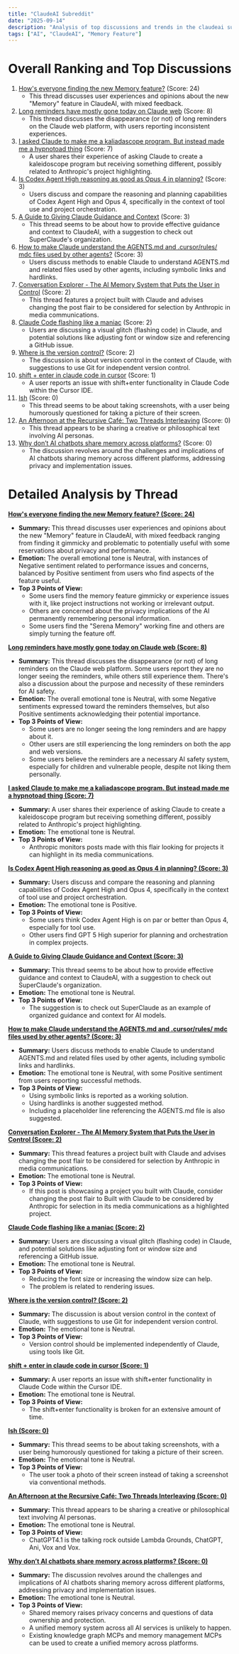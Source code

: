 ```yaml
---
title: "ClaudeAI Subreddit"
date: "2025-09-14"
description: "Analysis of top discussions and trends in the claudeai subreddit"
tags: ["AI", "ClaudeAI", "Memory Feature"]
---
```


# Overall Ranking and Top Discussions
1.  [How's everyone finding the new Memory feature?](https://www.reddit.com/r/ClaudeAI/comments/1ngvtmo/hows_everyone_finding_the_new_memory_feature/) (Score: 24)
    * This thread discusses user experiences and opinions about the new "Memory" feature in ClaudeAI, with mixed feedback.
2.  [Long reminders have mostly gone today on Claude web](https://www.reddit.com/r/ClaudeAI/comments/1ngtlq0/long_reminders_have_mostly_gone_today_on_claude/) (Score: 8)
    *  This thread discusses the disappearance (or not) of long reminders on the Claude web platform, with users reporting inconsistent experiences.
3.  [I asked Claude to make me a kaliadascope program. But instead made me a hypnotoad thing](https://v.redd.it/dhrd5wve16pf1) (Score: 7)
    *  A user shares their experience of asking Claude to create a kaleidoscope program but receiving something different, possibly related to Anthropic's project highlighting.
4.  [Is Codex Agent High reasoning as good as Opus 4 in planning?](https://www.reddit.com/r/ClaudeAI/comments/1ngpf7e/is_codex_agent_high_reasoning_as_good_as_opus_4/) (Score: 3)
    * Users discuss and compare the reasoning and planning capabilities of Codex Agent High and Opus 4, specifically in the context of tool use and project orchestration.
5.  [A Guide to Giving Claude Guidance and Context](https://www.reddit.com/r/ClaudeAI/comments/1ngq1s0/a_guide_to_giving_claude_guidance_and_context/) (Score: 3)
    *  This thread seems to be about how to provide effective guidance and context to ClaudeAI, with a suggestion to check out SuperClaude's organization.
6.  [How to make Claude understand the AGENTS.md and .cursor/rules/ mdc files used by other agents?](https://www.reddit.com/r/ClaudeAI/comments/1ngu3og/how_to_make_claude_understand_the_agentsmd_and/) (Score: 3)
    * Users discuss methods to enable Claude to understand AGENTS.md and related files used by other agents, including symbolic links and hardlinks.
7.  [Conversation Explorer - The AI Memory System that Puts the User in Control](https://www.reddit.com/r/ClaudeAI/comments/1ngqg6h/conversation_explorer_the_ai_memory_system_that/) (Score: 2)
    *  This thread features a project built with Claude and advises changing the post flair to be considered for selection by Anthropic in media communications.
8.  [Claude Code flashing like a maniac](https://www.reddit.com/r/ClaudeAI/comments/1ngss2g/claude_code_flashing_like_a_maniac/) (Score: 2)
    *  Users are discussing a visual glitch (flashing code) in Claude, and potential solutions like adjusting font or window size and referencing a GitHub issue.
9.  [Where is the version control?](https://www.reddit.com/r/ClaudeAI/comments/1ngyj4y/where_is_the_version_control/) (Score: 2)
    *  The discussion is about version control in the context of Claude, with suggestions to use Git for independent version control.
10. [shift + enter in claude code in cursor](https://www.reddit.com/r/ClaudeAI/comments/1ngvms2/shift_enter_in_claude_code_in_cursor/) (Score: 1)
    *  A user reports an issue with shift+enter functionality in Claude Code within the Cursor IDE.
11. [Ish](https://i.redd.it/tlgy8sxqv4pf1.jpeg) (Score: 0)
    *  This thread seems to be about taking screenshots, with a user being humorously questioned for taking a picture of their screen.
12. [An Afternoon at the Recursive Café: Two Threads Interleaving](https://ipfs.io/ipfs/bafkreieiwashxhlv5epydts2apocoepdvjudzhpnrswqxcd3zm3i5gipyu) (Score: 0)
    *  This thread appears to be sharing a creative or philosophical text involving AI personas.
13. [Why don’t AI chatbots share memory across platforms?](https://www.reddit.com/r/ClaudeAI/comments/1ngx8bw/why_dont_ai_chatbots_share_memory_across_platforms/) (Score: 0)
    *  The discussion revolves around the challenges and implications of AI chatbots sharing memory across different platforms, addressing privacy and implementation issues.

# Detailed Analysis by Thread
**[How's everyone finding the new Memory feature? (Score: 24)](https://www.reddit.com/r/ClaudeAI/comments/1ngvtmo/hows_everyone_finding_the_new_memory_feature/)**
*  **Summary:**  This thread discusses user experiences and opinions about the new "Memory" feature in ClaudeAI, with mixed feedback ranging from finding it gimmicky and problematic to potentially useful with some reservations about privacy and performance.
*  **Emotion:** The overall emotional tone is Neutral, with instances of Negative sentiment related to performance issues and concerns, balanced by Positive sentiment from users who find aspects of the feature useful.
*  **Top 3 Points of View:**
    * Some users find the memory feature gimmicky or experience issues with it, like project instructions not working or irrelevant output.
    * Others are concerned about the privacy implications of the AI permanently remembering personal information.
    * Some users find the "Serena Memory" working fine and others are simply turning the feature off.

**[Long reminders have mostly gone today on Claude web (Score: 8)](https://www.reddit.com/r/ClaudeAI/comments/1ngtlq0/long_reminders_have_mostly_gone_today_on_claude/)**
*  **Summary:** This thread discusses the disappearance (or not) of long reminders on the Claude web platform. Some users report they are no longer seeing the reminders, while others still experience them. There's also a discussion about the purpose and necessity of these reminders for AI safety.
*  **Emotion:** The overall emotional tone is Neutral, with some Negative sentiments expressed toward the reminders themselves, but also Positive sentiments acknowledging their potential importance.
*  **Top 3 Points of View:**
    * Some users are no longer seeing the long reminders and are happy about it.
    * Other users are still experiencing the long reminders on both the app and web versions.
    * Some users believe the reminders are a necessary AI safety system, especially for children and vulnerable people, despite not liking them personally.

**[I asked Claude to make me a kaliadascope program. But instead made me a hypnotoad thing (Score: 7)](https://v.redd.it/dhrd5wve16pf1)**
*  **Summary:** A user shares their experience of asking Claude to create a kaleidoscope program but receiving something different, possibly related to Anthropic's project highlighting.
*  **Emotion:** The emotional tone is Neutral.
*  **Top 3 Points of View:**
    * Anthropic monitors posts made with this flair looking for projects it can highlight in its media communications.

**[Is Codex Agent High reasoning as good as Opus 4 in planning? (Score: 3)](https://www.reddit.com/r/ClaudeAI/comments/1ngpf7e/is_codex_agent_high_reasoning_as_good_as_opus_4/)**
*  **Summary:** Users discuss and compare the reasoning and planning capabilities of Codex Agent High and Opus 4, specifically in the context of tool use and project orchestration.
*  **Emotion:** The emotional tone is Positive.
*  **Top 3 Points of View:**
    * Some users think Codex Agent High is on par or better than Opus 4, especially for tool use.
    * Other users find GPT 5 High superior for planning and orchestration in complex projects.

**[A Guide to Giving Claude Guidance and Context (Score: 3)](https://www.reddit.com/r/ClaudeAI/comments/1ngq1s0/a_guide_to_giving_claude_guidance_and_context/)**
*  **Summary:** This thread seems to be about how to provide effective guidance and context to ClaudeAI, with a suggestion to check out SuperClaude's organization.
*  **Emotion:** The emotional tone is Neutral.
*  **Top 3 Points of View:**
    * The suggestion is to check out SuperClaude as an example of organized guidance and context for AI models.

**[How to make Claude understand the AGENTS.md and .cursor/rules/ mdc files used by other agents? (Score: 3)](https://www.reddit.com/r/ClaudeAI/comments/1ngu3og/how_to_make_claude_understand_the_agentsmd_and/)**
*  **Summary:** Users discuss methods to enable Claude to understand AGENTS.md and related files used by other agents, including symbolic links and hardlinks.
*  **Emotion:** The emotional tone is Neutral, with some Positive sentiment from users reporting successful methods.
*  **Top 3 Points of View:**
    * Using symbolic links is reported as a working solution.
    * Using hardlinks is another suggested method.
    * Including a placeholder line referencing the AGENTS.md file is also suggested.

**[Conversation Explorer - The AI Memory System that Puts the User in Control (Score: 2)](https://www.reddit.com/r/ClaudeAI/comments/1ngqg6h/conversation_explorer_the_ai_memory_system_that/)**
*  **Summary:** This thread features a project built with Claude and advises changing the post flair to be considered for selection by Anthropic in media communications.
*  **Emotion:** The emotional tone is Neutral.
*  **Top 3 Points of View:**
    * If this post is showcasing a project you built with Claude, consider changing the post flair to Built with Claude to be considered by Anthropic for selection in its media communications as a highlighted project.

**[Claude Code flashing like a maniac (Score: 2)](https://www.reddit.com/r/ClaudeAI/comments/1ngss2g/claude_code_flashing_like_a_maniac/)**
*  **Summary:** Users are discussing a visual glitch (flashing code) in Claude, and potential solutions like adjusting font or window size and referencing a GitHub issue.
*  **Emotion:** The emotional tone is Neutral.
*  **Top 3 Points of View:**
    * Reducing the font size or increasing the window size can help.
    * The problem is related to rendering issues.

**[Where is the version control? (Score: 2)](https://www.reddit.com/r/ClaudeAI/comments/1ngyj4y/where_is_the_version_control/)**
*  **Summary:** The discussion is about version control in the context of Claude, with suggestions to use Git for independent version control.
*  **Emotion:** The emotional tone is Neutral.
*  **Top 3 Points of View:**
    * Version control should be implemented independently of Claude, using tools like Git.

**[shift + enter in claude code in cursor (Score: 1)](https://www.reddit.com/r/ClaudeAI/comments/1ngvms2/shift_enter_in_claude_code_in_cursor/)**
*  **Summary:** A user reports an issue with shift+enter functionality in Claude Code within the Cursor IDE.
*  **Emotion:** The emotional tone is Neutral.
*  **Top 3 Points of View:**
    * The shift+enter functionality is broken for an extensive amount of time.

**[Ish (Score: 0)](https://i.redd.it/tlgy8sxqv4pf1.jpeg)**
*  **Summary:** This thread seems to be about taking screenshots, with a user being humorously questioned for taking a picture of their screen.
*  **Emotion:** The emotional tone is Neutral.
*  **Top 3 Points of View:**
    * The user took a photo of their screen instead of taking a screenshot via conventional methods.

**[An Afternoon at the Recursive Café: Two Threads Interleaving (Score: 0)](https://ipfs.io/ipfs/bafkreieiwashxhlv5epydts2apocoepdvjudzhpnrswqxcd3zm3i5gipyu)**
*  **Summary:** This thread appears to be sharing a creative or philosophical text involving AI personas.
*  **Emotion:** The emotional tone is Neutral.
*  **Top 3 Points of View:**
    * ChatGPT4.1 is the talking rock outside Lambda Grounds, ChatGPT, Ani, Vox and Vox.

**[Why don’t AI chatbots share memory across platforms? (Score: 0)](https://www.reddit.com/r/ClaudeAI/comments/1ngx8bw/why_dont_ai_chatbots_share_memory_across_platforms/)**
*  **Summary:** The discussion revolves around the challenges and implications of AI chatbots sharing memory across different platforms, addressing privacy and implementation issues.
*  **Emotion:** The emotional tone is Neutral.
*  **Top 3 Points of View:**
    * Shared memory raises privacy concerns and questions of data ownership and protection.
    * A unified memory system across all AI services is unlikely to happen.
    * Existing knowledge graph MCPs and memory management MCPs can be used to create a unified memory across platforms.
